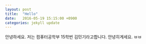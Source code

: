 ```yaml
---
layout: post
title:  "Hello"
date:   2016-05-19 15:15:00 +0900
categories: jekyll update
---
```

안녕하세요.
저는 컴퓨터공학부 15학번 김민기라고합니다.
안녕히계세요. ㅂㅂ
